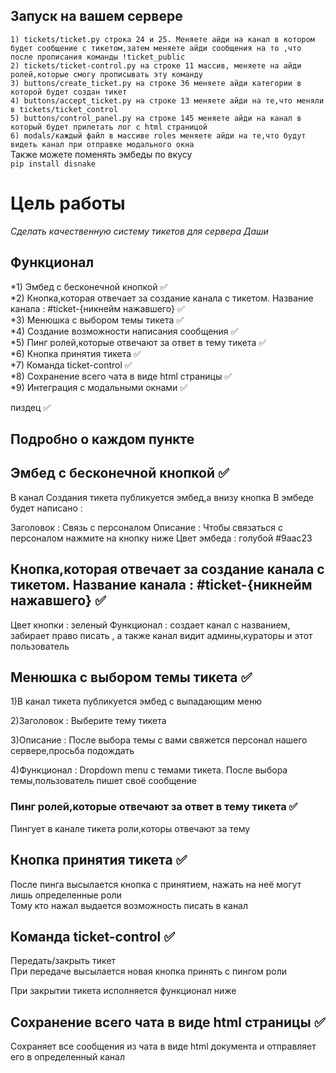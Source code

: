 ## Запуск на вашем сервере

`1) tickets/ticket.py строка 24 и 25. Меняете айди на канал в котором будет сообщение с тикетом,затем меняете айди сообщения на то ,что после прописания команды !ticket_public` <br>
`2) tickets/ticket-control.py на строке 11 массив, меняете на айди ролей,которые смогу прописывать эту команду`  <br>
`3) buttons/create_ticket.py на строке 36 меняете айди категории в которой будет создан тикет`  <br>
`4) buttons/accept_ticket.py на строке 13 меняете айди на те,что меняли в tickets/ticket_control`  <br>
`5) buttons/control_panel.py на строке 145 меняете айди на канал в который будет прилетать лог с html страницой`  <br>
`6) modals/каждый файл в массиве roles меняете айди на те,что будут видеть канал при отправке модального окна`  <br>
 Также можете поменять эмбеды по вкусу  <br>
 ```pip install disnake```


# Цель работы

*Сделать качественную систему тикетов для сервера Даши*

## Функционал

*1) Эмбед с бесконечной кнопкой ✅<br>
*2) Кнопка,которая отвечает за создание канала с тикетом. Название канала : #ticket-{никнейм нажавшего} ✅ <br>
*3) Менюшка с выбором темы тикета ✅<br>
*4) Создание возможности написания сообщения ✅<br>
*5) Пинг ролей,которые отвечают за ответ в тему тикета ✅<br>
*6) Кнопка принятия тикета ✅<br>
*7) Команда ticket-control ✅<br>
*8) Сохранение всего чата в виде html страницы ✅ <br>
*9) Интеграция с модальными окнами ✅<br>

пиздец ✅


## Подробно о каждом пункте

## Эмбед с бесконечной кнопкой ✅
В канал Создания тикета публикуется эмбед,а внизу кнопка
В эмбеде будет написано :

Заголовок : Связь с персоналом
Описание : Чтобы связаться с персоналом нажмите на кнопку ниже
Цвет эмбеда : голубой #9aac23

## Кнопка,которая отвечает за создание канала с тикетом. Название канала : #ticket-{никнейм нажавшего} ✅

Цвет кнопки : зеленый
Функционал : создает канал с названием, забирает право писать , а также канал видит админы,кураторы и этот пользователь

## Менюшка с выбором темы тикета ✅
1)В канал тикета публикуется эмбед с выпадающим меню<br>

2)Заголовок : Выберите тему тикета<br>

3)Описание : После выбора темы с вами свяжется персонал нашего сервере,просьба подождать<br>

4)Функционал :  Dropdown menu с темами тикета. После выбора темы,пользователь пишет своё сообщение<br>

### Пинг ролей,которые отвечают за ответ в тему тикета ✅

Пингует в канале тикета роли,которы отвечают за тему

##  Кнопка принятия тикета   ✅

После пинга высылается кнопка с принятием, нажать на неё могут лишь определенные роли<br>
Тому кто нажал выдается возможность писать в канал<br>

##  Команда ticket-control ✅

Передать/закрыть тикет<br>
При передаче высылается новая кнопка принять с пингом роли<br>

При закрытии тикета исполняется функционал ниже<br>

##  Сохранение всего чата в виде html страницы ✅<br>

Сохраняет все сообщения из чата в виде html документа и отправляет его в определенный канал<br>








